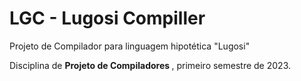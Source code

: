 # LGC - Lugosi Compiller

Projeto de Compilador para linguagem hipotética "Lugosi"

Disciplina de <strong> Projeto de Compiladores </strong>, primeiro semestre de 2023. 
